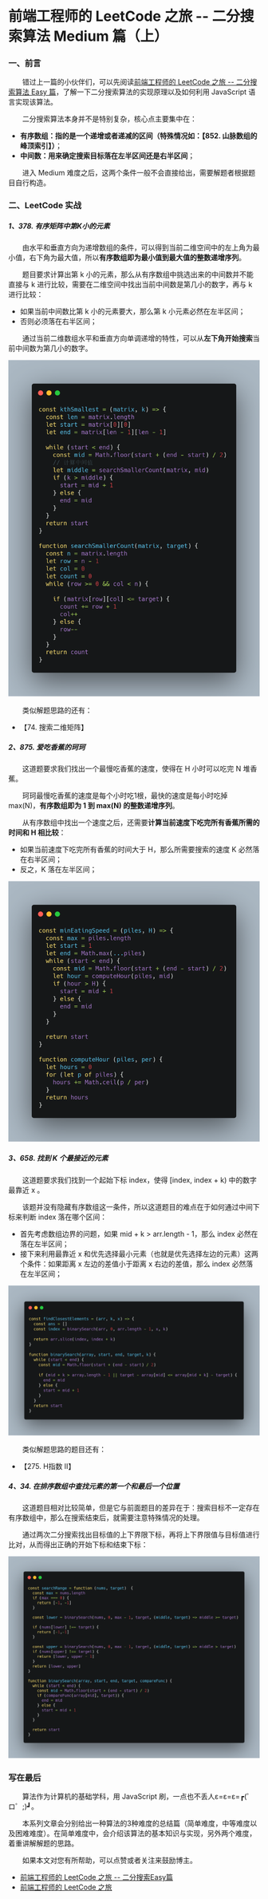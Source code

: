 # 前端工程师的 LeetCode 之旅 -- 二分搜索算法 Medium 篇（上）

### 一、前言

  &emsp;&emsp;错过上一篇的小伙伴们，可以先阅读[前端工程师的 LeetCode 之旅 -- 二分搜索算法 Easy 篇](https://mp.weixin.qq.com/s/D6zY08tJ8J-nhIA4u86IoA)，了解一下二分搜索算法的实现原理以及如何利用 JavaScript 语言实现该算法。

  &emsp;&emsp;二分搜索算法本身并不是特别复杂，核心点主要集中在：

  - **有序数组：指的是一个递增或者递减的区间（特殊情况如：【852. 山脉数组的峰顶索引】）**；
  - **中间数：用来确定搜索目标落在左半区间还是右半区间**；

  &emsp;&emsp;进入 Medium 难度之后，这两个条件一般不会直接给出，需要解题者根据题目自行构造。

### 二、LeetCode 实战

##### 1、378. 有序矩阵中第K小的元素

  &emsp;&emsp;由水平和垂直方向为递增数组的条件，可以得到当前二维空间中的左上角为最小值，右下角为最大值，所以**有序数组即为最小值到最大值的整数递增序列**。

  &emsp;&emsp;题目要求计算出第 k 小的元素，那么从有序数组中挑选出来的中间数并不能直接与 k 进行比较，需要在二维空间中找出当前中间数是第几小的数字，再与 k 进行比较：

  - 如果当前中间数比第 k 小的元素要大，那么第 k 小元素必然在左半区间；
  - 否则必须落在右半区间；

  &emsp;&emsp;通过当前二维数组水平和垂直方向单调递增的特性，可以从**左下角开始搜索**当前中间数为第几小的数字。

  ![378解题代码](./378.png)

  &emsp;&emsp;类似解题思路的还有：

  - 【74. 搜索二维矩阵】

##### 2、875. 爱吃香蕉的珂珂

  &emsp;&emsp;这道题要求我们找出一个最慢吃香蕉的速度，使得在 H 小时可以吃完 N 堆香蕉。

  &emsp;&emsp;珂珂最慢吃香蕉的速度是每个小时吃1根，最快的速度是每小时吃掉 max(N)，**有序数组即为 1 到 max(N) 的整数递增序列**。

  &emsp;&emsp;从有序数组中找出一个速度之后，还需要**计算当前速度下吃完所有香蕉所需的时间和 H 相比较**：

  - 如果当前速度下吃完所有香蕉的时间大于 H，那么所需要搜索的速度 K 必然落在右半区间；
  - 反之，K 落在左半区间；

  ![875解题代码](./875.png)

##### 3、658. 找到 K 个最接近的元素

  &emsp;&emsp;这道题要求我们找到一个起始下标 index，使得 [index, index + k) 中的数字最靠近 x 。

  &emsp;&emsp;该题并没有隐藏有序数组这一条件，所以这道题目的难点在于如何通过中间下标来判断 index 落在哪个区间：

  - 首先考虑数组边界的问题，如果 mid + k > arr.length - 1，那么 index 必然在落在左半区间；
  - 接下来利用最靠近 x 和优先选择最小元素（也就是优先选择左边的元素）这两个条件：如果距离 x 左边的差值小于距离 x 右边的差值，那么 index 必然落在左半区间；

  ![658解题代码](./658.png)

  &emsp;&emsp;类似解题思路的题目还有：

  - 【275. H指数 II】

##### 4、34. 在排序数组中查找元素的第一个和最后一个位置

  &emsp;&emsp;这道题目相对比较简单，但是它与前面题目的差异在于：搜索目标不一定存在有序数组中，那么在搜索结束后，就需要注意特殊情况的处理。

  &emsp;&emsp;通过两次二分搜索找出目标值的上下界限下标，再将上下界限值与目标值进行比对，从而得出正确的开始下标和结束下标：

  ![34解题代码](./34.png)

### 写在最后

  &emsp;&emsp;算法作为计算机的基础学科，用 JavaScript 刷，一点也不丢人ε=ε=ε=┏(゜ロ゜;)┛。

  &emsp;&emsp;本系列文章会分别给出一种算法的3种难度的总结篇（简单难度，中等难度以及困难难度）。在简单难度中，会介绍该算法的基本知识与实现，另外两个难度，着重讲解解题的思路。
  
  &emsp;&emsp;如果本文对您有所帮助，可以点赞或者关注来鼓励博主。

- [前端工程师的 LeetCode 之旅 -- 二分搜索Easy篇](https://mp.weixin.qq.com/s/D6zY08tJ8J-nhIA4u86IoA)
- [前端工程师的 LeetCode 之旅](https://github.com/15751165579/LeetCode)